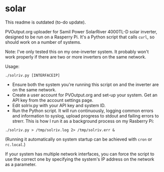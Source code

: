 # solar

This readme is outdated (to-do update).

PVOutput.org uploader for Samil Power SolarRiver 4000TL-D solar inverter, designed to be run on a Rasperry Pi. It's a Python script that calls `curl`, so should work on a number of systems.

Note: I've only tested this on my one-inverter system. It probably won't work properly if there are two or more inverters on the same network.

Usage:

`./solriv.py [INTERFACEIP]`

* Ensure both the system you're running this script on and the inverter are on the same network.
* Create a user account for PVOutput.org and set-up your system. Get an API key from the account settings page.
* Edit solriv.py with your API key and system ID.
* Run the Python script. It will run continuously, logging common errors and information to syslog, upload progress to stdout and failing errors to strerr. This is how I run it as a background process on my Rasberry Pi:

`./solriv.py > /tmp/solriv.log 2> /tmp/solriv.err &`

(Running it automatically on system startup can be achieved with `cron` or `rc.local`.)

If your system has multiple network interfaces, you can force the script to use the correct one by specifying the system's IP address on the network as a parameter.
